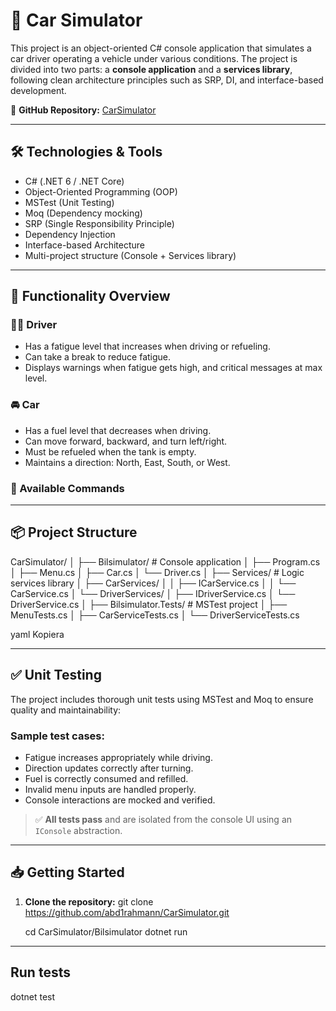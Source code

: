 # 🚗 Car Simulator

This project is an object-oriented C# console application that simulates a car driver operating a vehicle under various conditions. The project is divided into two parts: a **console application** and a **services library**, following clean architecture principles such as SRP, DI, and interface-based development.

📍 **GitHub Repository:** [CarSimulator](https://github.com/abd1rahmann/CarSimulator)

---

## 🛠 Technologies & Tools

- C# (.NET 6 / .NET Core)
- Object-Oriented Programming (OOP)
- MSTest (Unit Testing)
- Moq (Dependency mocking)
- SRP (Single Responsibility Principle)
- Dependency Injection
- Interface-based Architecture
- Multi-project structure (Console + Services library)

---

## 🚀 Functionality Overview

### 👨‍✈️ Driver
- Has a fatigue level that increases when driving or refueling.
- Can take a break to reduce fatigue.
- Displays warnings when fatigue gets high, and critical messages at max level.

### 🚘 Car
- Has a fuel level that decreases when driving.
- Can move forward, backward, and turn left/right.
- Must be refueled when the tank is empty.
- Maintains a direction: North, East, South, or West.

### 🧭 Available Commands


---

## 📦 Project Structure

CarSimulator/
│
├── Bilsimulator/ # Console application
│ ├── Program.cs
│ ├── Menu.cs
│ ├── Car.cs
│ └── Driver.cs
│
├── Services/ # Logic services library
│ ├── CarServices/
│ │ ├── ICarService.cs
│ │ └── CarService.cs
│ └── DriverServices/
│ ├── IDriverService.cs
│ └── DriverService.cs
│
├── Bilsimulator.Tests/ # MSTest project
│ ├── MenuTests.cs
│ ├── CarServiceTests.cs
│ └── DriverServiceTests.cs

yaml
Kopiera

---

## ✅ Unit Testing

The project includes thorough unit tests using MSTest and Moq to ensure quality and maintainability:

### Sample test cases:
- Fatigue increases appropriately while driving.
- Direction updates correctly after turning.
- Fuel is correctly consumed and refilled.
- Invalid menu inputs are handled properly.
- Console interactions are mocked and verified.

> ✅ **All tests pass** and are isolated from the console UI using an `IConsole` abstraction.

---

## 📥 Getting Started

1. **Clone the repository:**
   git clone https://github.com/abd1rahmann/CarSimulator.git

   cd CarSimulator/Bilsimulator
dotnet run

---

## Run tests
dotnet test
